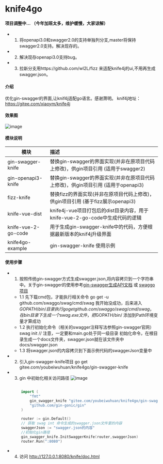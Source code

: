 # knife4go

#### 项目调整中... （今年加班太多，维护缓慢，大家谅解）
- 1. 将openapi3.0和swagger2.0的支持单独列分支,master将保持swagger2.0支持。解决现存的。
- 2. 解决现存openapi3.0支持bug。
- 3. 拉新分支用https://github.com/wI2L/fizz 来适配knife4j的ui,不用再生成swagger.json。





#### 介绍
优化gin-swagger的界面,让knif4j适配go语言。感谢萧明。
knif4j地址：https://gitee.com/xiaoym/knife4j


#### 效果图
![image](https://gitee.com/youbeiwuhuan/knife4go/raw/master/img/knife4go.png)


#### 模块说明
| 模块                  | 描述                                                      |  
|---------------------|:--------------------------------------------------------| 
| gin-swagger-knife   | 替换gin-swagger的界面实现(并非在原项目代码上修改)，供gin项目引用 (适用于swagger2)  |  
| gin-openapi3-knife  | 替换gin-swagger的界面实现(并非在原项目代码上修改)，供gin项目引用 (适用于openapi3)  |  
| fizz-knife          | 替换fizz的界面实现(并非在原项目代码上修改)，供gin项目引用 (基于fizz展示openapi3)    |  
| knife-vue-dist      | knife4j-vue项目打包后的dist目录内容，用于knife-vue-2-go-code中生成代码的逻辑 |    
| knife-vue-2-go-code | 用于生成gin-swagger-knife中的代码，方便根据最新版本的knif4j升级界面           |      
| knife4go-example    | gin-swagger-knife 使用示例                                  |


#### 使用步骤
- 1. 按照传统gin-swagger方式生成swagger.json,将内容拷贝到一个字符串中。关于gin-swagger的使用参考[gin-swagger生成API文档](https://www.cnblogs.com/zhzhlong/p/11800787.html) 或  [swaggo项目](https://github.com/swaggo/swag)
	- 1.1 先下载cmd包，才能执行相关命令
		go get -u github.com/swaggo/swag/cmd/swag
		我开始没成功，后来进入$GOPATH/bin/ 目录执行go get github.com/swaggo/swag/cmd/swag ，在bin目录下生成一个swag.exe文件，把$GOPATH/bin/ 添加到Path环境变量才算成功
	- 1.2 执行初始化命令（相关的swagger注释写法参照gin-swagger官网）
		swag init  // 注意，一定要和main.go处于同一级目录
		初始化命令，在根目录生成一个docs文件夹，swagger.json就在该文件夹中
			docs/swagger.json
	- 1.3 将swagger.json的内容拷贝到下面示例代码的swaggerJson变量中
	
	
	
- 2. 引入gin-swagger-knife项目
	go get gitee.com/youbeiwuhuan/knife4go/gin-swagger-knife
	
	
- 3.  gin 中初始化相关访问路径
	![image](https://gitee.com/youbeiwuhuan/knife4go/raw/master/img/example.png)

	``` go
		
		import (
			"fmt"
			gin_swagger_knife "gitee.com/youbeiwuhuan/knife4go/gin-swagger-knife"
			"github.com/gin-gonic/gin"
		)
		
		router := gin.Default()
		// 获取 swag int 命令生成的swagger.json文件里的内容
		swaggerJson := "swagger.json的内容"
		//初始化gin路径
		gin_swagger_knife.InitSwaggerKnife(router,swaggerJson)
		router.Run(":8080")
	```




- 4. 访问
	http://127.0.0.1:8080/knife/doc.html
	
	
